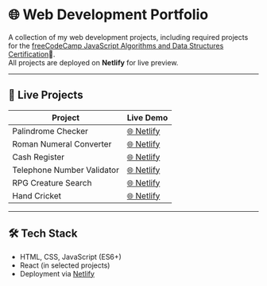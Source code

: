 # 🌐 Web Development Portfolio

A collection of my web development projects, including required projects for the [freeCodeCamp JavaScript Algorithms and Data Structures Certification](https://www.freecodecamp.org/certification/shabih-abbas/javascript-algorithms-and-data-structures-v8)📜.  
All projects are deployed on **Netlify** for live preview.  

---

## 🚀 Live Projects

| Project | Live Demo |
|---------|-----------|
| Palindrome Checker | [🌐 Netlify](https://palindrome-checker-shabih.netlify.app/) |
| Roman Numeral Converter | [🌐 Netlify](https://roman-numeral-converter-shabih.netlify.app/) |
| Cash Register | [🌐 Netlify](https://cash-register-shabih.netlify.app/) |
| Telephone Number Validator | [🌐 Netlify](https://us-tel-num-validator-shabih.netlify.app/) |
| RPG Creature Search | [🌐 Netlify](https://rpg-creature-search.netlify.app/) |
| Hand Cricket | [🌐 Netlify](https://hand-cricket-shabih.netlify.app/) |

---

## 🛠️ Tech Stack
- HTML, CSS, JavaScript (ES6+)
- React (in selected projects)
- Deployment via [Netlify](https://www.netlify.com/)
